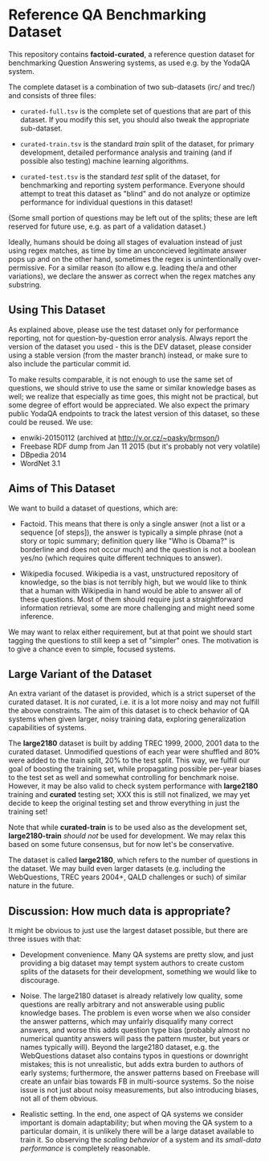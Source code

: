 Reference QA Benchmarking Dataset
=================================

This repository contains **factoid-curated**, a reference question dataset
for benchmarking Question Answering systems, as used e.g. by the YodaQA
system.

The complete dataset is a combination of two sub-datasets (irc/ and trec/)
and consists of three files:

  * ``curated-full.tsv`` is the complete set of questions that are part
    of this dataset.  If you modify this set, you should also tweak the
    appropriate sub-dataset.

  * ``curated-train.tsv`` is the standard *train* split of the dataset, for
    primary development, detailed performance analysis and training (and
    if possible also testing) machine learning algorithms.

  * ``curated-test.tsv`` is the standard *test* split of the dataset, for
    benchmarking and reporting system performance.  Everyone should attempt
    to treat this dataset as "blind" and do not analyze or optimize
    performance for individual questions in this dataset!

(Some small portion of questions may be left out of the splits; these are
left reserved for future use, e.g. as part of a validation dataset.)

Ideally, humans should be doing all stages of evaluation instead of just
using regex matches, as time by time an unconcieved legitimate answer
pops up and on the other hand, sometimes the regex is unintentionally
over-permissive.  For a similar reason (to allow e.g. leading the/a
and other variations), we declare the answer as correct when the regex
matches any substring.


Using This Dataset
------------------

As explained above, please use the test dataset only for performance
reporting, not for question-by-question error analysis.  Always report
the version of the dataset you used - this is the DEV dataset, please
consider using a stable version (from the master branch) instead,
or make sure to also include the particular commit id.

To make results comparable, it is not enough to use the same set of
questions, we should strive to use the same or similar knowledge bases
as well; we realize that especially as time goes, this might not be
practical, but some degree of effort would be appreciated.  We also
expect the primary public YodaQA endpoints to track the latest version
of this dataset, so these could be reused.  We use:

  * enwiki-20150112 (archived at http://v.or.cz/~pasky/brmson/)
  * Freebase RDF dump from Jan 11 2015 (but it's probably not very volatile)
  * DBpedia 2014
  * WordNet 3.1


Aims of This Dataset
--------------------

We want to build a dataset of questions, which are:

  * Factoid.  This means that there is only a single answer (not a list
    or a sequence [of steps]), the answer is typically a simple phrase
    (not a story or topic summary; definition query like "Who is Obama?"
    is borderline and does not occur much) and the question is not
    a boolean yes/no (which requires quite different techniques to answer).

  * Wikipedia focused.  Wikipedia is a vast, unstructured repository of
    knowledge, so the bias is not terribly high, but we would like to think
    that a human with Wikipedia in hand would be able to answer all of these
    questions.  Most of them should require just a straightforward
    information retrieval, some are more challenging and might need some
    inference.

We may want to relax either requirement, but at that point we should start
tagging the questions to still keep a set of "simpler" ones.  The motivation
is to give a chance even to simple, focused systems.


Large Variant of the Dataset
----------------------------

An extra variant of the dataset is provided, which is a strict superset
of the curated dataset.  It is *not* curated, i.e. it is a lot more noisy
and may not fulfill the above constraints.  The aim of this dataset is to
check behavior of QA systems when given larger, noisy training data,
exploring generalization capabilities of systems.

The **large2180** dataset is built by adding TREC 1999, 2000, 2001 data
to the curated dataset.  Unmodified questions of each year were shuffled
and 80% were added to the train split, 20% to the test split.  This way,
we fulfill our goal of boosting the training set, while propagating
possible per-year biases to the test set as well and somewhat controlling
for benchmark noise.  However, it may be also valid to check system
performance with **large2180** training and **curated** testing set;
XXX this is still not finalized, we may yet decide to keep the original
testing set and throw everything in just the training set!

Note that while **curated-train** is to be used also as the development
set, **large2180-train** *should not* be used for development.  We may
relax this based on some future consensus, but for now let's be conservative.

The dataset is called **large2180**, which refers to the number of questions
in the dataset.  We may build even larger datasets (e.g. including the
WebQuestions, TREC years 2004+, QALD challenges or such) of similar nature
in the future.

## Discussion: How much data is appropriate?

It might be obvious to just use the largest dataset possible, but there
are three issues with that:

  * Development convenience.  Many QA systems are pretty slow, and just
    providing a big dataset may tempt system authors to create custom
    splits of the datasets for their development, something we would like
    to discourage.

  * Noise.  The large2180 dataset is already relatively low quality,
    some questions are really arbitrary and not answerable using public
    knowledge bases.  The problem is even worse when we also consider the
    answer patterns, which may unfairly disqualify many correct answers,
    and worse this adds question type bias (probably almost no numerical
    quantity answers will pass the pattern muster, but years or names
    typically will).  Beyond the large2180 dataset, e.g. the WebQuestions
    dataset also contains typos in questions or downright mistakes; this
    is not unrealistic, but adds extra burden to authors of early systems;
    furthermore, the answer patterns based on Freebase will create an
    unfair bias towards FB in multi-source systems.  So the noise issue
    is not just about noisy measurements, but also introducing biases,
    not all of them obvious.

  * Realistic setting.  In the end, one aspect of QA systems we consider
    important is domain adaptability; but when moving the QA system to
    a particular domain, it is unlikely there will be a large dataset
    available to train it.  So observing the *scaling behavior* of a
    system and its *small-data performance* is completely reasonable.
